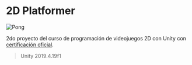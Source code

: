 # 2D Platformer

![Pong](https://static.platzi.com/media/landing-projects/Proyecto-Unity-2D.png)

2do proyecto del curso de programación de videojuegos 2D con Unity con [certificación oficial](https://platzi.com/p/bryantchacon/curso/1304-course/diploma/detalle/).
> Unity 2019.4.19f1
